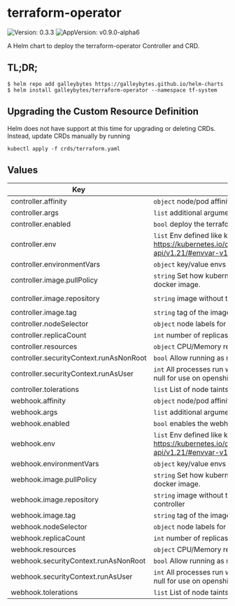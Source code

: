 # terraform-operator

![Version: 0.3.3](https://img.shields.io/badge/Version-0.3.3-informational?style=flat-square) ![AppVersion: v0.9.0-alpha6](https://img.shields.io/badge/AppVersion-v0.9.0--alpha6-informational?style=flat-square)

A Helm chart to deploy the terraform-operator Controller and CRD.

## TL;DR;

```console
$ helm repo add galleybytes https://galleybytes.github.io/helm-charts
$ helm install galleybytes/terraform-operator --namespace tf-system
```

## Upgrading the Custom Resource Definition

Helm does not have support at this time for upgrading or deleting CRDs. Instead, update CRDs manually by running

```
kubectl apply -f crds/terraform.yaml
```

## Values

| Key | Description | Default |
|---|---|---|
| controller.affinity | `object` node/pod affinities | `{}` |
| controller.args | `list` additional arguments for the command | <a href="values.yaml#L22-L24">values.yaml</a> |
| controller.enabled | `bool` deploy the terraform-operator controller | `true` |
| controller.env | `list` Env defined like k8s EnvVar https://kubernetes.io/docs/reference/generated/kubernetes-api/v1.21/#envvar-v1-core. Accepts `tpl` values. | `[]` |
| controller.environmentVars | `object` key/value envs | `{}` |
| controller.image.pullPolicy | `string` Set how kubernetes determines when to pull the docker image. | `"IfNotPresent"` |
| controller.image.repository | `string` image without the tag. | `"isaaguilar/terraform-operator"` |
| controller.image.tag | `string` tag of the image | `"v0.9.0-alpha6"` |
| controller.nodeSelector | `object` node labels for pod assignment | `{}` |
| controller.replicaCount | `int` number of replicas | `1` |
| controller.resources | `object` CPU/Memory request and limit configuration | <a href="values.yaml#L31-L37">values.yaml</a> |
| controller.securityContext.runAsNonRoot | `bool` Allow running as root when false | `true` |
| controller.securityContext.runAsUser | `int` All processes run with user specified. This can be set to null for use on openshift | `1001` |
| controller.tolerations | `list` List of node taints to tolerate | `[]` |
| webhook.affinity | `object` node/pod affinities | <a href="values.yaml#L110">values.yaml</a> |
| webhook.args | `list` additional arguments for the command | <a href="values.yaml#L79">values.yaml</a> |
| webhook.enabled | `bool` enables the webhook - required most of the time | `true` |
| webhook.env | `list` Env defined like k8s EnvVar https://kubernetes.io/docs/reference/generated/kubernetes-api/v1.21/#envvar-v1-core. Accepts `tpl` values. | `[]` |
| webhook.environmentVars | `object` key/value envs | `{}` |
| webhook.image.pullPolicy | `string` Set how kubernetes determines when to pull the docker image. | `"IfNotPresent"` |
| webhook.image.repository | `string` image without the tag. Usually the same as the controller | `"isaaguilar/terraform-operator"` |
| webhook.image.tag | `string` tag of the image | `"v0.9.0-alpha6"` |
| webhook.nodeSelector | `object` node labels for pod assignment | `{}` |
| webhook.replicaCount | `int` number of replicas for the webhook | `2` |
| webhook.resources | `object` CPU/Memory request and limit configuration | <a href="values.yaml#L85">values.yaml</a> |
| webhook.securityContext.runAsNonRoot | `bool` Allow running as root when false | `true` |
| webhook.securityContext.runAsUser | `int` All processes run with user specified. This can be set to null for use on openshift | `1001` |
| webhook.tolerations | `list` List of node taints to tolerate | `[]` |
